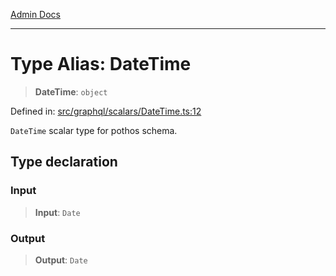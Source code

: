 [Admin Docs](/)

***

# Type Alias: DateTime

> **DateTime**: `object`

Defined in: [src/graphql/scalars/DateTime.ts:12](https://github.com/syedali237/talawa-api/blob/691786dc98e76819737c41ef0af34983792105fd/src/graphql/scalars/DateTime.ts#L12)

`DateTime` scalar type for pothos schema.

## Type declaration

### Input

> **Input**: `Date`

### Output

> **Output**: `Date`
